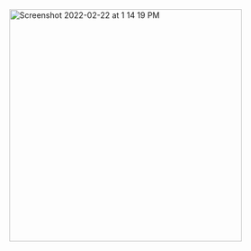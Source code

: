 
<img width="413" alt="Screenshot 2022-02-22 at 1 14 19 PM" src="https://user-images.githubusercontent.com/63163878/155085741-5de818ef-17f7-40da-9f71-3d9c9aa95993.png">
